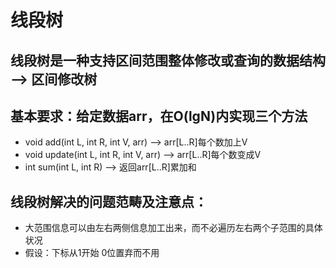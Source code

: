 # 线段树
## 线段树是一种支持区间范围整体修改或查询的数据结构 --> 区间修改树

## 基本要求：给定数据arr，在O(lgN)内实现三个方法

- void add(int L, int R, int V, arr)  --> arr[L..R]每个数加上V
- void update(int L, int R, int V, arr)  -->  arr[L..R]每个数变成V
- int sum(int L, int R)  --> 返回arr[L..R]累加和

## 线段树解决的问题范畴及注意点：
- 大范围信息可以由左右两侧信息加工出来，而不必遍历左右两个子范围的具体状况
- 假设：下标从1开始  0位置弃而不用